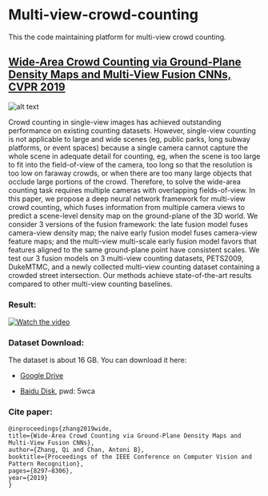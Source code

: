 # Multi-view-crowd-counting
This the code maintaining platform for multi-view crowd counting.

## [Wide-Area Crowd Counting via Ground-Plane Density Maps and Multi-View Fusion CNNs, CVPR 2019](https://openaccess.thecvf.com/content_CVPR_2019/html/Zhang_Wide-Area_Crowd_Counting_via_Ground-Plane_Density_Maps_and_Multi-View_Fusion_CVPR_2019_paper.html)

![alt text](http://visal.cs.cityu.edu.hk/wp/wp-content/uploads/MVMS-2.jpg)

Crowd counting in single-view images has achieved outstanding performance on existing counting datasets. However, single-view counting is not applicable to large and wide scenes (eg, public parks, long subway platforms, or event spaces) because a single camera cannot capture the whole scene in adequate detail for counting, eg, when the scene is too large to fit into the field-of-view of the camera, too long so that the resolution is too low on faraway crowds, or when there are too many large objects that occlude large portions of the crowd. Therefore, to solve the wide-area counting task requires multiple cameras with overlapping fields-of-view. In this paper, we propose a deep neural network framework for multi-view crowd counting, which fuses information from multiple camera views to predict a scene-level density map on the ground-plane of the 3D world. We consider 3 versions of the fusion framework: the late fusion model fuses camera-view density map; the naive early fusion model fuses camera-view feature maps; and the multi-view multi-scale early fusion model favors that features aligned to the same ground-plane point have consistent scales. We test our 3 fusion models on 3 multi-view counting datasets, PETS2009, DukeMTMC, and a newly collected multi-view counting dataset containing a crowded street intersection. Our methods achieve state-of-the-art results compared to other multi-view counting baselines.

### Result:

   [![Watch the video](https://img.youtube.com/vi/KIjuRPzSxV8/hqdefault.jpg)](https://youtu.be/KIjuRPzSxV8)

### Dataset Download:
The dataset is about 16 GB. You can download it here:

- [Google Drive](https://drive.google.com/open?id=11hK1REG3P35S9ANXk1YB7C1-_SS_LQGJ)
   
- [Baidu Disk](https://pan.baidu.com/s/121YyyhLX4ff6iaATHn4hWg), pwd: 5wca

### Cite paper:
    @inproceedings{zhang2019wide,
    title={Wide-Area Crowd Counting via Ground-Plane Density Maps and Multi-View Fusion CNNs},
    author={Zhang, Qi and Chan, Antoni B},
    booktitle={Proceedings of the IEEE Conference on Computer Vision and Pattern Recognition},
    pages={8297–8306},
    year={2019}
    }

